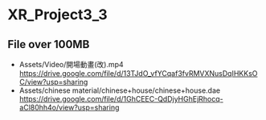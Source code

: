# XR_Project3_3

## File over 100MB
- Assets/Video/開場動畫(改).mp4<br>
  https://drive.google.com/file/d/13TJdO_vfYCqaf3fvRMVXNusDqIHKKsOC/view?usp=sharing
- Assets/chinese material/chinese+house/chinese+house.dae<br>
  https://drive.google.com/file/d/1GhCEEC-QdDjyHGhEjRhocq-aCl80hh4o/view?usp=sharing
